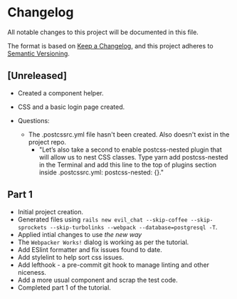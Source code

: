 # Changelog

All notable changes to this project will be documented in this file.

The format is based on [Keep a Changelog](https://keepachangelog.com/en/1.0.0/),
and this project adheres to [Semantic Versioning](https://semver.org/spec/v2.0.0.html).

## [Unreleased]

- Created a component helper.
- CSS and a basic login page created.

- Questions:
  - The .postcssrc.yml file hasn't been created. Also doesn't exist in the project repo.
    - "Let’s also take a second to enable postcss-nested plugin that will allow us to nest CSS classes. Type yarn add postcss-nested in the Terminal and add this line to the top of plugins section inside .postcssrc.yml: postcss-nested: {}."

## Part 1

- Initial project creation.
- Generated files using `rails new evil_chat --skip-coffee --skip-sprockets --skip-turbolinks --webpack --database=postgresql -T`.
- Applied intial changes to use _the new way_
- The `Webpacker Works!` dialog is working as per the tutorial.
- Add ESlint formatter and fix issues found to date.
- Add stylelint to help sort css issues.
- Add lefthook - a pre-commit git hook to manage linting and other niceness.
- Add a more usual component and scrap the test code.
- Completed part 1 of the tutorial.
